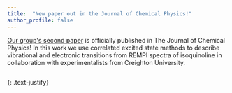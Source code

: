 ```yaml
---
title:  "New paper out in the Journal of Chemical Physics!"
author_profile: false
---
```


[Our group's second paper](https://pubs.aip.org/aip/jcp/article/159/13/134305/2914200) 
is officially published in The Journal of Chemical Physics! In this work we use correlated excited state methods to describe vibrational and electronic transitions from REMPI spectra of isoquinoline in collaboration with experimentalists from Creighton University.

 <img src="/assets/images/jcp-2023-2" alt="">
 
{: .text-justify}
